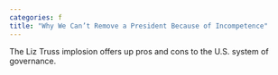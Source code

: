 ```yaml
---
categories: f
title: "Why We Can’t Remove a President Because of Incompetence"
---
```

The Liz Truss implosion offers up pros and cons to the U.S. system of governance.